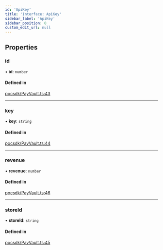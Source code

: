 ```yaml
---
id: 'ApiKey'
title: 'Interface: ApiKey'
sidebar_label: 'ApiKey'
sidebar_position: 0
custom_edit_url: null
---
```


## Properties

### id

• **id**: `number`

#### Defined in

[pocsdk/PayVault.ts:43](https://github.com/Project-Krypto/ReactPayVault/blob/07992bf/src/lib/pocsdk/PayVault.ts#L43)

---

### key

• **key**: `string`

#### Defined in

[pocsdk/PayVault.ts:44](https://github.com/Project-Krypto/ReactPayVault/blob/07992bf/src/lib/pocsdk/PayVault.ts#L44)

---

### revenue

• **revenue**: `number`

#### Defined in

[pocsdk/PayVault.ts:46](https://github.com/Project-Krypto/ReactPayVault/blob/07992bf/src/lib/pocsdk/PayVault.ts#L46)

---

### storeId

• **storeId**: `string`

#### Defined in

[pocsdk/PayVault.ts:45](https://github.com/Project-Krypto/ReactPayVault/blob/07992bf/src/lib/pocsdk/PayVault.ts#L45)
